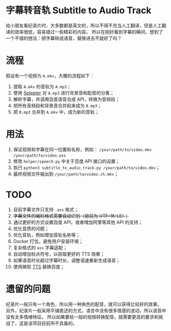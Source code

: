 # 字幕转音轨 Subtitle to Audio Track

给小朋友看纪录片时，大多数都是英文的，所以不得不充当人工翻译，但是人工翻译的效率很低，容易错过一些精彩的内容。 
所以在刚好看到字幕的瞬间，想到了一个不错的想法：把字幕转成语音，替换进去不就好了吗？

# 流程

假设有一个视频为 `A.mkv`，大概的流程如下：
1. 提取 `A.mkv` 的音轨为 `A.mp3`；
2. 使用 [Spleeter](https://github.com/deezer/spleeter) 对 `A.mp3` 进行背景音和配音的分离；
3. 解析字幕，并调用百度语音合成 API，转换为音频段；
4. 把所有音频段和背景音合并起来成为 `B.mp3`；
5. 把 `B.mp3` 合并到 `A.mkv` 中，成为新的音轨；

# 用法

1. 保证视频和字幕在同一位置和名称，例如：
   `/your/path/to/video.mkv`
   `/your/path/to/video.ass`
2. 修改 `helper/speech.py` 中关于百度 API 接口的设置；
3. 执行 `python3 subtitle_to_audio_track.py /your/path/to/video.mkv`；
4. 最终视频文件输出到 `/your/path/to/video.ch.mkv`；

# TODO

1. 目前字幕文件只支持 `.ass` 格式；
2. ~~字幕文件的编码格式需要自动识别（目前为 UTF-16-LE）；~~
3. 通过更好的方式设置百度 API，或者增加阿里等其他 API 的支持；
4. 优化音质的问题；
5. 优化音轨，例如增加音轨名称等；
6. Docker 打包，避免用户安装环境；
7. 复杂格式的 `ass` 字幕适配；
8. 自动增加标点符号，以获取更好的 TTS 效果；
9. 如果语音时长超过字幕时长，调整语速重新生成语音；
10. 使用微软 [TTS](https://azure.microsoft.com/en-us/services/cognitive-services/text-to-speech/) 替换百度；

# 遗留的问题

纪录片一般只有一个角色，所以用一种角色的配音，就可以获得比较好的效果。
另外，纪录片一般采用平铺直述的方式，语言中没有很多情感的波动，所以语音中没有太多情绪特征。
所以如果要给一般的视频转换配音，就需要更高的要求和挑战了，这是该项目目前所不具备的。
